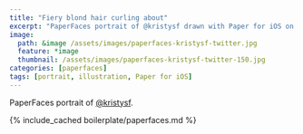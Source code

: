 ```yaml
---
title: "Fiery blond hair curling about"
excerpt: "PaperFaces portrait of @kristysf drawn with Paper for iOS on an iPad."
image: 
  path: &image /assets/images/paperfaces-kristysf-twitter.jpg 
  feature: *image
  thumbnail: /assets/images/paperfaces-kristysf-twitter-150.jpg
categories: [paperfaces]
tags: [portrait, illustration, Paper for iOS]
---
```


PaperFaces portrait of [@kristysf](https://twitter.com/kristysf).

{% include_cached boilerplate/paperfaces.md %}
